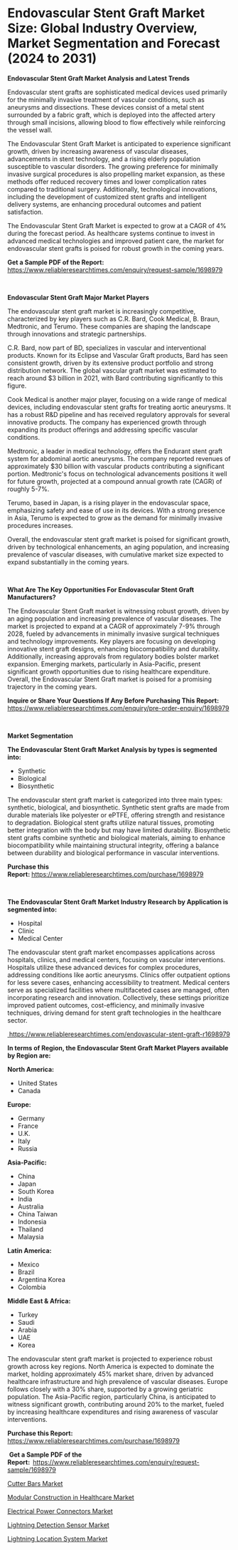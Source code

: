 <p><h1>Endovascular Stent Graft Market Size: Global Industry Overview, Market Segmentation and Forecast (2024 to 2031)</h1></p><p><strong>Endovascular Stent Graft Market Analysis and Latest Trends</strong></p>
<p><p>Endovascular stent grafts are sophisticated medical devices used primarily for the minimally invasive treatment of vascular conditions, such as aneurysms and dissections. These devices consist of a metal stent surrounded by a fabric graft, which is deployed into the affected artery through small incisions, allowing blood to flow effectively while reinforcing the vessel wall.</p><p>The Endovascular Stent Graft Market is anticipated to experience significant growth, driven by increasing awareness of vascular diseases, advancements in stent technology, and a rising elderly population susceptible to vascular disorders. The growing preference for minimally invasive surgical procedures is also propelling market expansion, as these methods offer reduced recovery times and lower complication rates compared to traditional surgery. Additionally, technological innovations, including the development of customized stent grafts and intelligent delivery systems, are enhancing procedural outcomes and patient satisfaction.</p><p>The Endovascular Stent Graft Market is expected to grow at a CAGR of 4% during the forecast period. As healthcare systems continue to invest in advanced medical technologies and improved patient care, the market for endovascular stent grafts is poised for robust growth in the coming years.</p></p>
<p><strong>Get a Sample PDF of the Report:&nbsp;</strong> <a href="https://www.reliableresearchtimes.com/enquiry/request-sample/1698979?utm_campaign=1582&utm_medium=2&utm_source=Github&utm_content=ia&utm_term=20102024&utm_id=endovascular-stent-graft">https://www.reliableresearchtimes.com/enquiry/request-sample/1698979</a></p>
<p>&nbsp;</p>
<p><strong>Endovascular Stent Graft Major Market Players</strong></p>
<p><p>The endovascular stent graft market is increasingly competitive, characterized by key players such as C.R. Bard, Cook Medical, B. Braun, Medtronic, and Terumo. These companies are shaping the landscape through innovations and strategic partnerships.</p><p>C.R. Bard, now part of BD, specializes in vascular and interventional products. Known for its Eclipse and Vascular Graft products, Bard has seen consistent growth, driven by its extensive product portfolio and strong distribution network. The global vascular graft market was estimated to reach around $3 billion in 2021, with Bard contributing significantly to this figure. </p><p>Cook Medical is another major player, focusing on a wide range of medical devices, including endovascular stent grafts for treating aortic aneurysms. It has a robust R&D pipeline and has received regulatory approvals for several innovative products. The company has experienced growth through expanding its product offerings and addressing specific vascular conditions.</p><p>Medtronic, a leader in medical technology, offers the Endurant stent graft system for abdominal aortic aneurysms. The company reported revenues of approximately $30 billion with vascular products contributing a significant portion. Medtronic's focus on technological advancements positions it well for future growth, projected at a compound annual growth rate (CAGR) of roughly 5-7%.</p><p>Terumo, based in Japan, is a rising player in the endovascular space, emphasizing safety and ease of use in its devices. With a strong presence in Asia, Terumo is expected to grow as the demand for minimally invasive procedures increases.</p><p>Overall, the endovascular stent graft market is poised for significant growth, driven by technological enhancements, an aging population, and increasing prevalence of vascular diseases, with cumulative market size expected to expand substantially in the coming years.</p></p>
<p>&nbsp;</p>
<p><strong>What Are The Key Opportunities For Endovascular Stent Graft Manufacturers?</strong></p>
<p><p>The Endovascular Stent Graft market is witnessing robust growth, driven by an aging population and increasing prevalence of vascular diseases. The market is projected to expand at a CAGR of approximately 7-9% through 2028, fueled by advancements in minimally invasive surgical techniques and technology improvements. Key players are focusing on developing innovative stent graft designs, enhancing biocompatibility and durability. Additionally, increasing approvals from regulatory bodies bolster market expansion. Emerging markets, particularly in Asia-Pacific, present significant growth opportunities due to rising healthcare expenditure. Overall, the Endovascular Stent Graft market is poised for a promising trajectory in the coming years.</p></p>
<p><strong>Inquire or Share Your Questions If Any Before Purchasing This Report:</strong> <a href="https://www.reliableresearchtimes.com/enquiry/pre-order-enquiry/1698979?utm_campaign=1582&utm_medium=2&utm_source=Github&utm_content=ia&utm_term=20102024&utm_id=endovascular-stent-graft">https://www.reliableresearchtimes.com/enquiry/pre-order-enquiry/1698979</a></p>
<p>&nbsp;</p>
<p><strong>Market Segmentation</strong></p>
<p><strong>The Endovascular Stent Graft Market Analysis by types is segmented into:</strong></p>
<p><ul><li>Synthetic</li><li>Biological</li><li>Biosynthetic</li></ul></p>
<p><p>The endovascular stent graft market is categorized into three main types: synthetic, biological, and biosynthetic. Synthetic stent grafts are made from durable materials like polyester or ePTFE, offering strength and resistance to degradation. Biological stent grafts utilize natural tissues, promoting better integration with the body but may have limited durability. Biosynthetic stent grafts combine synthetic and biological materials, aiming to enhance biocompatibility while maintaining structural integrity, offering a balance between durability and biological performance in vascular interventions.</p></p>
<p><strong>Purchase this Report:&nbsp;</strong><a href="https://www.reliableresearchtimes.com/purchase/1698979?utm_campaign=1582&utm_medium=2&utm_source=Github&utm_content=ia&utm_term=20102024&utm_id=endovascular-stent-graft">https://www.reliableresearchtimes.com/purchase/1698979</a></p>
<p>&nbsp;</p>
<p><strong>The Endovascular Stent Graft Market Industry Research by Application is segmented into:</strong></p>
<p><ul><li>Hospital</li><li>Clinic</li><li>Medical Center</li></ul></p>
<p><p>The endovascular stent graft market encompasses applications across hospitals, clinics, and medical centers, focusing on vascular interventions. Hospitals utilize these advanced devices for complex procedures, addressing conditions like aortic aneurysms. Clinics offer outpatient options for less severe cases, enhancing accessibility to treatment. Medical centers serve as specialized facilities where multifaceted cases are managed, often incorporating research and innovation. Collectively, these settings prioritize improved patient outcomes, cost-efficiency, and minimally invasive techniques, driving demand for stent graft technologies in the healthcare sector.</p></p>
<p><a href="https://www.reliableresearchtimes.com/endovascular-stent-graft-r1698979?utm_campaign=1582&utm_medium=2&utm_source=Github&utm_content=ia&utm_term=20102024&utm_id=endovascular-stent-graft">&nbsp;https://www.reliableresearchtimes.com/endovascular-stent-graft-r1698979</a></p>
<p><strong>In terms of Region, the Endovascular Stent Graft Market Players available by Region are:</strong></p>
<p>
    <p> <strong> North America: </strong>
        <ul>
            <li>United States</li>
            <li>Canada</li>
        </ul>
        </p> 
    <p> <strong> Europe: </strong>
        <ul>
            <li>Germany</li>
            <li>France</li>
            <li>U.K.</li>
            <li>Italy</li>
            <li>Russia</li>
        </ul>
        </p> 
    <p> <strong> Asia-Pacific: </strong>
        <ul>
            <li>China</li>
            <li>Japan</li>
            <li>South Korea</li>
            <li>India</li>
            <li>Australia</li>
            <li>China Taiwan</li>
            <li>Indonesia</li>
            <li>Thailand</li>
            <li>Malaysia</li>
        </ul>
        </p> 
    <p> <strong> Latin America: </strong>
        <ul>
            <li>Mexico</li>
            <li>Brazil</li>
            <li>Argentina Korea</li>
            <li>Colombia</li>
        </ul>
        </p> 
    <p> <strong> Middle East & Africa: </strong>
        <ul>
            <li>Turkey</li>
            <li>Saudi</li>
            <li>Arabia</li>
            <li>UAE</li>
            <li>Korea</li>
        </ul>
    </p>
    </p>
<p><p>The endovascular stent graft market is projected to experience robust growth across key regions. North America is expected to dominate the market, holding approximately 45% market share, driven by advanced healthcare infrastructure and high prevalence of vascular diseases. Europe follows closely with a 30% share, supported by a growing geriatric population. The Asia-Pacific region, particularly China, is anticipated to witness significant growth, contributing around 20% to the market, fueled by increasing healthcare expenditures and rising awareness of vascular interventions.</p></p>
<p><strong>Purchase this Report: </strong><a href="https://www.reliableresearchtimes.com/purchase/1698979?utm_campaign=1582&utm_medium=2&utm_source=Github&utm_content=ia&utm_term=20102024&utm_id=endovascular-stent-graft">https://www.reliableresearchtimes.com/purchase/1698979</a></p>
<p>&nbsp;<strong>Get a Sample PDF of the Report:&nbsp;&nbsp;</strong><a href="https://www.reliableresearchtimes.com/enquiry/request-sample/1698979?utm_campaign=1582&utm_medium=2&utm_source=Github&utm_content=ia&utm_term=20102024&utm_id=endovascular-stent-graft">https://www.reliableresearchtimes.com/enquiry/request-sample/1698979</a></p>
<p><strong></strong></p>
<p><p><a href="https://github.com/HobertDavis43/Market-Research-Report-List-1/blob/main/cutter-bars-market.md?utm_campaign=1582&utm_medium=2&utm_source=Github&utm_content=ia&utm_term=20102024&utm_id=endovascular-stent-graft">Cutter Bars Market</a></p><p><a href="https://www.linkedin.com/pulse/emerging-technologies-reshaping-modular-construction-lfwje?utm_campaign=1582&utm_medium=2&utm_source=Github&utm_content=ia&utm_term=20102024&utm_id=endovascular-stent-graft">Modular Construction in Healthcare Market</a></p><p><a href="https://www.linkedin.com/pulse/emerging-electrical-power-connectors-market-opportunities-analysis-6zode?utm_campaign=1582&utm_medium=2&utm_source=Github&utm_content=ia&utm_term=20102024&utm_id=endovascular-stent-graft">Electrical Power Connectors Market</a></p><p><a href="https://issuu.com/reportprime-2/docs/lightning-detection-sensor-market-s_cd4b4d5380ad79?utm_campaign=1582&utm_medium=2&utm_source=Github&utm_content=ia&utm_term=20102024&utm_id=endovascular-stent-graft">Lightning Detection Sensor Market</a></p><p><a href="https://issuu.com/reportprime-2/docs/lightning-location-system-market-si_02a22877069a6f?utm_campaign=1582&utm_medium=2&utm_source=Github&utm_content=ia&utm_term=20102024&utm_id=endovascular-stent-graft">Lightning Location System Market</a></p></p>